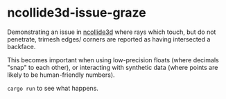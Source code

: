 # ncollide3d-issue-graze

Demonstrating an issue in [ncollide3d](https://github.com/rustsim/ncollide)
where rays which touch, but do not penetrate, trimesh edges/ corners
are reported as having intersected a backface.

This becomes important when using low-precision floats (where decimals "snap" to each other),
or interacting with synthetic data (where points are likely to be human-friendly numbers).

`cargo run` to see what happens.
